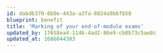 ```yaml
---
id: dabdb370-8b0e-443a-a3fa-8824a9b6fb58
blueprint: benefit
title: 'Marking of your end-of-module exams'
updated_by: 17658ea4-1146-4ad2-86e9-cb8b73c5ae8c
updated_at: 1686044303
---
```

